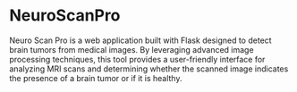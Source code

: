 # NeuroScanPro
Neuro Scan Pro is a web application built with Flask designed to detect brain tumors from medical images. By leveraging advanced image processing techniques, this tool provides a user-friendly interface for analyzing MRI scans and determining whether the scanned image indicates the presence of a brain tumor or if it is healthy.
